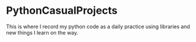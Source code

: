 # PythonCasualProjects
This is where I record my python code as a daily practice using libraries and new things I learn on the way.
